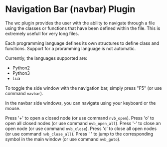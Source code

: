# Navigation Bar (navbar) Plugin #

The wc plugin provides the user with the ability to navigate through a
file using the classes or functions that have been defined within the
file. This is extremely usefull for very long files.

Each programming language defines its own structures to define class and
functions. Support for a proramming language is not automatic.

Currently, the languages supported are:

- Python2
- Python3
- Lua

To toggle the side window with the navigation bar, simply press "F5" (or use command `navbar`).


In the navbar side windows, you can navigate using your keyboard or the mouse.

Press '+' to open a closed node (or use command `nvb_open`).
Press 'o' to open all closed nodes (or use command `nvb_open_all`).
Press '-' to close an open node (or use command `nvb_close`).
Press 'c' to close all open nodes (or use command `nvb_close_all`).
Press ' ' to jump to the corresponding symbol in the main window (or use command `nvb_goto`).
